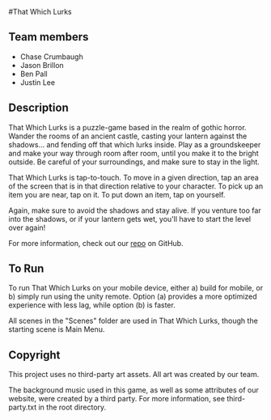 #That Which Lurks


Team members
--------
* Chase Crumbaugh
* Jason Brillon
* Ben Pall
* Justin Lee

Description
---------
That Which Lurks is a puzzle-game based in the realm of gothic horror. Wander the rooms of an ancient castle, casting your lantern against the shadows... and fending off that which lurks inside. Play as a groundskeeper and make your way through room after room, until you make it to the bright outside. Be careful of your surroundings, and make sure to stay in the light.

That Which Lurks is tap-to-touch. To move in a given direction, tap an area of the screen that is in that direction relative to your character. To pick up an item you are near, tap on it. To put down an item, tap on yourself.

Again, make sure to avoid the shadows and stay alive. If you venture too far into the shadows, or if your lantern gets wet, you'll have to start the level over again!

For more information, check out our [repo](https://github.com/crumbaugh/Lantern) on GitHub.

To Run
------
To run That Which Lurks on your mobile device, either a) build for mobile, or b) simply run using the unity remote. Option (a) provides a more optimized experience with less lag, while option (b) is faster.

All scenes in the "Scenes" folder are used in That Which Lurks, though the starting scene is Main Menu.





Copyright
---------
This project uses no third-party art assets. All art was created by our team.

The background music used in this game, as well as some attributes of our website, were created by a third party. For more information, see third-party.txt in the root directory.
